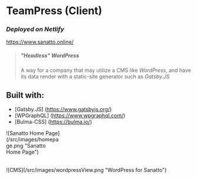 # TeamPress (Client)
### _Deployed on Netlify_
https://www.sanatto.online/

> ##### **"Headless" WordPress** 
> A way for a company that may utilize a CMS like 
> *WordPress*, and have its data render with a static-site generator such as
> *Gatsby.JS*

## Built with:

* [Gatsby.JS] (https://www.gatsbyjs.org/)
* [WPGraphQL] (https://www.wpgraphql.com/)
* [Bulma-CSS] (https://bulma.io/)


<div style="width:150px; height:100px">
![Sanatto Home Page](/src/images/homepage.png "Sanatto Home Page")
</div>
![CMS](/src/images/wordpressView.png "WordPress for Sanatto")
